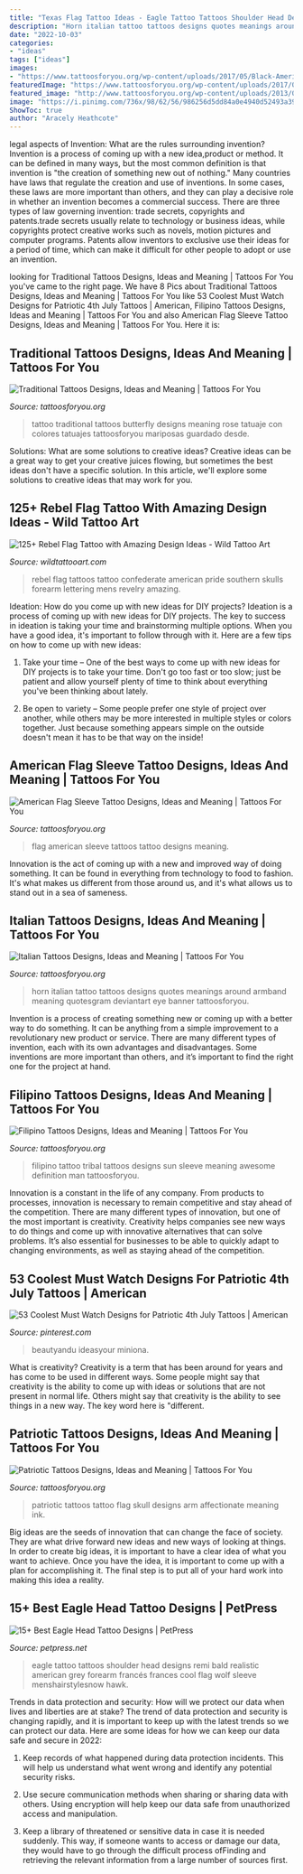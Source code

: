 ```yaml
---
title: "Texas Flag Tattoo Ideas - Eagle Tattoo Tattoos Shoulder Head Designs Remi Bald Realistic American Grey Forearm Francés Frances Cool Flag Wolf Sleeve Menshairstylesnow Hawk"
description: "Horn italian tattoo tattoos designs quotes meanings around armband meaning quotesgram deviantart eye banner tattoosforyou"
date: "2022-10-03"
categories:
- "ideas"
tags: ["ideas"]
images:
- "https://www.tattoosforyou.org/wp-content/uploads/2017/05/Black-American-Flag-Sleeve-Tattoos.jpg"
featuredImage: "https://www.tattoosforyou.org/wp-content/uploads/2017/05/Black-American-Flag-Sleeve-Tattoos.jpg"
featured_image: "http://www.tattoosforyou.org/wp-content/uploads/2013/09/Traditional-Butterfly-Tattoo-768x1024.jpg"
image: "https://i.pinimg.com/736x/98/62/56/986256d5dd84a0e4940d52493a39b10e.jpg"
ShowToc: true
author: "Aracely Heathcote"
---
```



legal aspects of Invention: What are the rules surrounding invention?
Invention is a process of coming up with a new idea,product or method. It can be defined in many ways, but the most common definition is that invention is "the creation of something new out of nothing." Many countries have laws that regulate the creation and use of inventions. In some cases, these laws are more important than others, and they can play a decisive role in whether an invention becomes a commercial success.
There are three types of law governing invention: trade secrets, copyrights and patents.trade secrets usually relate to technology or business ideas, while copyrights protect creative works such as novels, motion pictures and computer programs. Patents allow inventors to exclusive use their ideas for a period of time, which can make it difficult for other people to adopt or use an invention.

	

		
looking for Traditional Tattoos Designs, Ideas and Meaning | Tattoos For You you've came to the right page. We have 8 Pics about Traditional Tattoos Designs, Ideas and Meaning | Tattoos For You like 53 Coolest Must Watch Designs for Patriotic 4th July Tattoos | American, Filipino Tattoos Designs, Ideas and Meaning | Tattoos For You and also American Flag Sleeve Tattoo Designs, Ideas and Meaning | Tattoos For You. Here it is:
		
    
## Traditional Tattoos Designs, Ideas And Meaning | Tattoos For You

<img loading=lazy src="http://www.tattoosforyou.org/wp-content/uploads/2013/09/Traditional-Butterfly-Tattoo-768x1024.jpg" onerror="this.onerror=null;this.src='https://tse1.mm.bing.net/th?id=OIP.bjuWF6rg0cO4xanBEdQa-AHaJ4&amp;pid=15.1';" alt="Traditional Tattoos Designs, Ideas and Meaning | Tattoos For You">

_Source: tattoosforyou.org_

>tattoo traditional tattoos butterfly designs meaning rose tatuaje con colores tatuajes tattoosforyou mariposas guardado desde. 

	

Solutions: What are some solutions to creative ideas?
Creative ideas can be a great way to get your creative juices flowing, but sometimes the best ideas don't have a specific solution. In this article, we'll explore some solutions to creative ideas that may work for you.

    
## 125+ Rebel Flag Tattoo With Amazing Design Ideas - Wild Tattoo Art

<img loading=lazy src="https://www.wildtattooart.com/wp-content/uploads/2019/05/rebel-flag-tattoos-27.jpg" onerror="this.onerror=null;this.src='https://tse2.mm.bing.net/th?id=OIP.CVMKrSuvdAJ_rtrjCvDsbAHaHa&amp;pid=15.1';" alt="125+ Rebel Flag Tattoo with Amazing Design Ideas - Wild Tattoo Art">

_Source: wildtattooart.com_

>rebel flag tattoos tattoo confederate american pride southern skulls forearm lettering mens revelry amazing. 

	

Ideation: How do you come up with new ideas for DIY projects?
Ideation is a process of coming up with new ideas for DIY projects. The key to success in ideation is taking your time and brainstorming multiple options. When you have a good idea, it's important to follow through with it. Here are a few tips on how to come up with new ideas:
1. Take your time – One of the best ways to come up with new ideas for DIY projects is to take your time. Don't go too fast or too slow; just be patient and allow yourself plenty of time to think about everything you've been thinking about lately.

2. Be open to variety – Some people prefer one style of project over another, while others may be more interested in multiple styles or colors together. Just because something appears simple on the outside doesn't mean it has to be that way on the inside!


    
## American Flag Sleeve Tattoo Designs, Ideas And Meaning | Tattoos For You

<img loading=lazy src="https://www.tattoosforyou.org/wp-content/uploads/2017/05/Black-American-Flag-Sleeve-Tattoos.jpg" onerror="this.onerror=null;this.src='https://tse3.mm.bing.net/th?id=OIP.3Ljlwb4Xj0kX0dXnD9o7gwHaK2&amp;pid=15.1';" alt="American Flag Sleeve Tattoo Designs, Ideas and Meaning | Tattoos For You">

_Source: tattoosforyou.org_

>flag american sleeve tattoos tattoo designs meaning. 

	

Innovation is the act of coming up with a new and improved way of doing something. It can be found in everything from technology to food to fashion. It's what makes us different from those around us, and it's what allows us to stand out in a sea of sameness.

    
## Italian Tattoos Designs, Ideas And Meaning | Tattoos For You

<img loading=lazy src="http://www.tattoosforyou.org/wp-content/uploads/2013/11/Italian-Tattoos-For-Men-768x1024.jpg" onerror="this.onerror=null;this.src='https://tse2.mm.bing.net/th?id=OIP.Loox8HW_BT0xjBXQQnzuagHaJ4&amp;pid=15.1';" alt="Italian Tattoos Designs, Ideas and Meaning | Tattoos For You">

_Source: tattoosforyou.org_

>horn italian tattoo tattoos designs quotes meanings around armband meaning quotesgram deviantart eye banner tattoosforyou. 

	

Invention is a process of creating something new or coming up with a better way to do something. It can be anything from a simple improvement to a revolutionary new product or service. There are many different types of invention, each with its own advantages and disadvantages. Some inventions are more important than others, and it’s important to find the right one for the project at hand.

    
## Filipino Tattoos Designs, Ideas And Meaning | Tattoos For You

<img loading=lazy src="https://www.tattoosforyou.org/wp-content/uploads/2016/05/Filipino-Tattoo-Ideas.jpg" onerror="this.onerror=null;this.src='https://tse3.mm.bing.net/th?id=OIP.-4dsRgB2ir3e2xvAqjrp1wHaKB&amp;pid=15.1';" alt="Filipino Tattoos Designs, Ideas and Meaning | Tattoos For You">

_Source: tattoosforyou.org_

>filipino tattoo tribal tattoos designs sun sleeve meaning awesome definition man tattoosforyou. 

	

Innovation is a constant in the life of any company. From products to processes, innovation is necessary to remain competitive and stay ahead of the competition. There are many different types of innovation, but one of the most important is creativity. Creativity helps companies see new ways to do things and come up with innovative alternatives that can solve problems. It’s also essential for businesses to be able to quickly adapt to changing environments, as well as staying ahead of the competition.

    
## 53 Coolest Must Watch Designs For Patriotic 4th July Tattoos | American

<img loading=lazy src="https://i.pinimg.com/736x/98/62/56/986256d5dd84a0e4940d52493a39b10e.jpg" onerror="this.onerror=null;this.src='https://tse1.mm.bing.net/th?id=OIP.1n-TRqoXsMQNYrJCBadxwQHaHa&amp;pid=15.1';" alt="53 Coolest Must Watch Designs for Patriotic 4th July Tattoos | American">

_Source: pinterest.com_

>beautyandu ideasyour miniona. 

	

What is creativity?
Creativity is a term that has been around for years and has come to be used in different ways. Some people might say that creativity is the ability to come up with ideas or solutions that are not present in normal life. Others might say that creativity is the ability to see things in a new way. The key word here is "different.

    
## Patriotic Tattoos Designs, Ideas And Meaning | Tattoos For You

<img loading=lazy src="https://www.tattoosforyou.org/wp-content/uploads/2013/11/Patriotic-Tattoos-For-Men.jpg" onerror="this.onerror=null;this.src='https://tse4.mm.bing.net/th?id=OIP.pu-UJqqFex6yfJA9VIEQVQHaJ4&amp;pid=15.1';" alt="Patriotic Tattoos Designs, Ideas and Meaning | Tattoos For You">

_Source: tattoosforyou.org_

>patriotic tattoos tattoo flag skull designs arm affectionate meaning ink. 

	

Big ideas are the seeds of innovation that can change the face of society. They are what drive forward new ideas and new ways of looking at things. In order to create big ideas, it is important to have a clear idea of what you want to achieve. Once you have the idea, it is important to come up with a plan for accomplishing it. The final step is to put all of your hard work into making this idea a reality.

    
## 15+ Best Eagle Head Tattoo Designs | PetPress

<img loading=lazy src="https://cdn.petpress.net/wp-content/uploads/2020/06/11213659/eagle-head-tattoo-art-idea.jpg" onerror="this.onerror=null;this.src='https://tse3.mm.bing.net/th?id=OIP.ejc6bGvLbLYrUtatryZKTgHaHa&amp;pid=15.1';" alt="15+ Best Eagle Head Tattoo Designs | PetPress">

_Source: petpress.net_

>eagle tattoo tattoos shoulder head designs remi bald realistic american grey forearm francés frances cool flag wolf sleeve menshairstylesnow hawk. 

	

Trends in data protection and security: How will we protect our data when lives and liberties are at stake?
The trend of data protection and security is changing rapidly, and it is important to keep up with the latest trends so we can protect our data. Here are some ideas for how we can keep our data safe and secure in 2022:
1. Keep records of what happened during data protection incidents. This will help us understand what went wrong and identify any potential security risks.

2. Use secure communication methods when sharing or sharing data with others. Using encryption will help keep our data safe from unauthorized access and manipulation.

3. Keep a library of threatened or sensitive data in case it is needed suddenly. This way, if someone wants to access or damage our data, they would have to go through the difficult process ofFinding and retrieving the relevant information from a large number of sources first.



